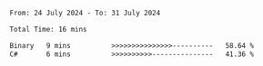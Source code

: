 <!--START_SECTION:waka-->

```txt
From: 24 July 2024 - To: 31 July 2024

Total Time: 16 mins

Binary   9 mins          >>>>>>>>>>>>>>>----------   58.64 %
C#       6 mins          >>>>>>>>>>---------------   41.36 %
```

<!--END_SECTION:waka-->
